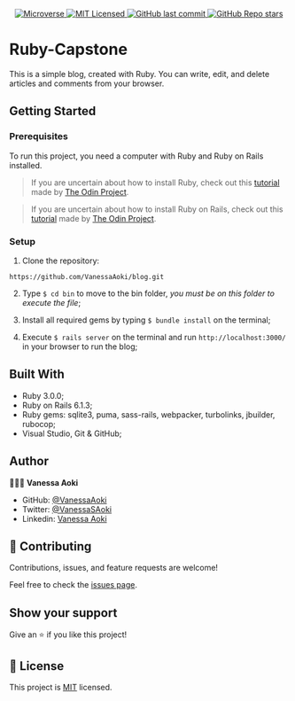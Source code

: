 <p align="center">
  <a href="https://www.microverse.org/">
    <img alt="Microverse" src="https://img.shields.io/badge/-Microverse-blueviolet?style=flat-square">
  </a>
  <a href="https://github.com/VanessaAoki/blog/blob/blog/LICENSE">
    <img alt="MIT Licensed" src="https://img.shields.io/github/license/VanessaAoki/blog?style=flat-square">
  </a>
  <a href="https://github.com/VanessaAoki/blog">
    <img alt="GitHub last commit" src="https://img.shields.io/github/last-commit/VanessaAoki/blog/blog?color=blue&style=flat-square">
  </a>
  <a href="https://github.com/VanessaAoki/blog">
    <img alt="GitHub Repo stars" src="https://img.shields.io/github/stars/VanessaAoki/blog?color=pink&label=%E2%98%85%20stars%20&style=flat-square">
  </a>
</p>

# Ruby-Capstone
This is a simple blog, created with Ruby. You can write, edit, and delete articles and comments from your browser.

## Getting Started

### Prerequisites
To run this project, you need a computer with Ruby and Ruby on Rails installed.
> If you are uncertain about how to install Ruby, check out this [tutorial](https://www.theodinproject.com/courses/ruby-programming/lessons/installing-ruby-ruby-programming) made by [The Odin Project](https://www.theodinproject.com/about).

> If you are uncertain about how to install Ruby on Rails, check out this [tutorial](https://www.theodinproject.com/paths/full-stack-ruby-on-rails/courses/ruby-on-rails/lessons/your-first-rails-application-ruby-on-rails) made by [The Odin Project](https://www.theodinproject.com/about).

### Setup

1. Clone the repository:
```
https://github.com/VanessaAoki/blog.git
```
2. Type  `$ cd bin` to move to the bin folder, *you must be on this folder to execute the file*;

3. Install all required gems by typing `$ bundle install` on the terminal;

4. Execute `$ rails server` on the terminal and run `http://localhost:3000/` in your browser to run the blog;

## Built With

- Ruby 3.0.0;
- Ruby on Rails 6.1.3;
- Ruby gems: sqlite3, puma, sass-rails, webpacker, turbolinks, jbuilder, rubocop;
- Visual Studio, Git & GitHub;


## Author

👩🏼‍💻 **Vanessa Aoki**

- GitHub: [@VanessaAoki](https://github.com/VanessaAoki)
- Twitter: [@VanessaSAoki](https://twitter.com/VanessaSAoki)
- Linkedin: [Vanessa Aoki](https://www.linkedin.com/in/vanessasaoki/)


## 🤝 Contributing

Contributions, issues, and feature requests are welcome!

Feel free to check the [issues page](https://github.com/VanessaAoki/blog/issues).


## Show your support

Give an ⭐️ if you like this project!


## 📝 License

This project is [MIT](./LICENSE) licensed.